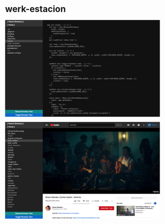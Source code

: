 # werk-estacion

![screenshot-1](./images/browser-hidden.png)

![screenshot-2](./images/browser-visible.png)
